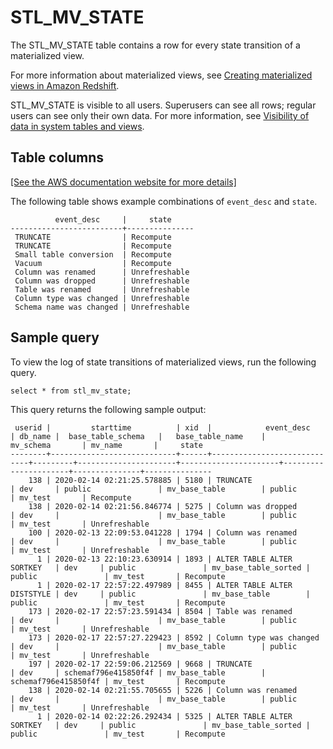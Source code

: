 # STL\_MV\_STATE<a name="r_STL_MV_STATE"></a>

The STL\_MV\_STATE table contains a row for every state transition of a materialized view\. 

For more information about materialized views, see [Creating materialized views in Amazon Redshift](materialized-view-overview.md)\.

STL\_MV\_STATE is visible to all users\. Superusers can see all rows; regular users can see only their own data\. For more information, see [Visibility of data in system tables and views](c_visibility-of-data.md)\.

## Table columns<a name="r_STL_MV_STATE-table-columns"></a>

[\[See the AWS documentation website for more details\]](http://docs.aws.amazon.com/redshift/latest/dg/r_STL_MV_STATE.html)

The following table shows example combinations of `event_desc` and `state`\.

```
          event_desc     |     state
-------------------------+---------------
 TRUNCATE                | Recompute
 TRUNCATE                | Recompute
 Small table conversion  | Recompute
 Vacuum                  | Recompute
 Column was renamed      | Unrefreshable
 Column was dropped      | Unrefreshable
 Table was renamed       | Unrefreshable
 Column type was changed | Unrefreshable
 Schema name was changed | Unrefreshable
```

## Sample query<a name="r_STL_MV_STATE-sample-query"></a>

To view the log of state transitions of materialized views, run the following query\. 

```
select * from stl_mv_state;
```

This query returns the following sample output: 

```
 userid |         starttime          | xid  |            event_desc       | db_name |  base_table_schema   |   base_table_name    |      mv_schema       | mv_name       |     state
--------+----------------------------+------+-----------------------------+---------+----------------------+----------------------+----------------------+---------------+---------------
    138 | 2020-02-14 02:21:25.578885 | 5180 | TRUNCATE                    | dev     | public               | mv_base_table        | public               | mv_test       | Recompute
    138 | 2020-02-14 02:21:56.846774 | 5275 | Column was dropped          | dev     |                      | mv_base_table        | public               | mv_test       | Unrefreshable
    100 | 2020-02-13 22:09:53.041228 | 1794 | Column was renamed          | dev     |                      | mv_base_table        | public               | mv_test       | Unrefreshable
      1 | 2020-02-13 22:10:23.630914 | 1893 | ALTER TABLE ALTER SORTKEY   | dev     | public               | mv_base_table_sorted | public               | mv_test       | Recompute
      1 | 2020-02-17 22:57:22.497989 | 8455 | ALTER TABLE ALTER DISTSTYLE | dev     | public               | mv_base_table        | public               | mv_test       | Recompute
    173 | 2020-02-17 22:57:23.591434 | 8504 | Table was renamed           | dev     |                      | mv_base_table        | public               | mv_test       | Unrefreshable
    173 | 2020-02-17 22:57:27.229423 | 8592 | Column type was changed     | dev     |                      | mv_base_table        | public               | mv_test       | Unrefreshable
    197 | 2020-02-17 22:59:06.212569 | 9668 | TRUNCATE                    | dev     | schemaf796e415850f4f | mv_base_table        | schemaf796e415850f4f | mv_test       | Recompute
    138 | 2020-02-14 02:21:55.705655 | 5226 | Column was renamed          | dev     |                      | mv_base_table        | public               | mv_test       | Unrefreshable
      1 | 2020-02-14 02:22:26.292434 | 5325 | ALTER TABLE ALTER SORTKEY   | dev     | public               | mv_base_table_sorted | public               | mv_test       | Recompute
```